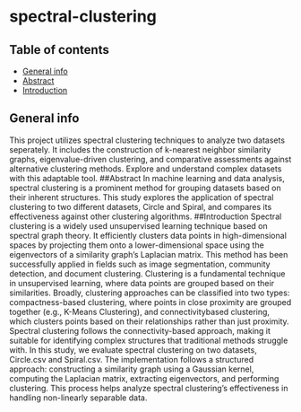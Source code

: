 # spectral-clustering

## Table of contents
* [General info](#general-info)
* [Abstract](#Abstract)
* [Introduction](#Introduction)
## General info
This project utilizes spectral clustering techniques to analyze two datasets seperately. It includes the construction of k-nearest neighbor similarity graphs, eigenvalue-driven clustering, and comparative assessments against alternative clustering methods. Explore and understand complex datasets with this adaptable tool.
##Abstract
In machine learning and data analysis, spectral clustering is a prominent method for grouping datasets based on their inherent structures.
This study explores the application of spectral clustering to two different
datasets, Circle and Spiral, and compares its effectiveness against other
clustering algorithms.
##Introduction
Spectral clustering is a widely used unsupervised learning technique based on
spectral graph theory. It efficiently clusters data points in high-dimensional
spaces by projecting them onto a lower-dimensional space using the eigenvectors of a similarity graph’s Laplacian matrix. This method has been successfully
applied in fields such as image segmentation, community detection, and document clustering.
Clustering is a fundamental technique in unsupervised learning, where data
points are grouped based on their similarities. Broadly, clustering approaches
can be classified into two types: compactness-based clustering, where points in
close proximity are grouped together (e.g., K-Means Clustering), and connectivitybased clustering, which clusters points based on their relationships rather than
just proximity. Spectral clustering follows the connectivity-based approach,
making it suitable for identifying complex structures that traditional methods
struggle with.
In this study, we evaluate spectral clustering on two datasets, Circle.csv and
Spiral.csv. The implementation follows a structured approach: constructing
a similarity graph using a Gaussian kernel, computing the Laplacian matrix,
extracting eigenvectors, and performing clustering. This process helps analyze
spectral clustering’s effectiveness in handling non-linearly separable data.

